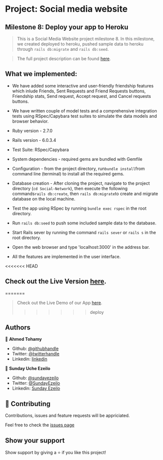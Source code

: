 # Project: Social media website
## Milestone 8: Deploy your app to Heroku

> This is a Social Media Website project milestone 8. In this milestone, we created deployed to heroku, pushed sample data to heroku through ```rails db:migrate``` and ```rails db:seed```.

> The full project description can be found [here](https://microverse.pathwright.com/library/fast-track-curriculum/69047/path/step/49736080/).


##  What we implemented:

* We have added some interactive and user-friendly friendship features which inlude Friends, Sent Requests and Friend Requests buttons, Friendship stats, Send request, Accept request, and Cancel requests buttons.

* We have written couple of model tests and a comprehensive integration tests using RSpec/Capybara test suites to simulate the data models and browser behavior.


* Ruby version  - 2.7.0

* Rails version - 6.0.3.4

* Test Suite: RSpec/Capybara

* System dependencies - required gems are bundled with Gemfile 

* Configuration - from the project directory, run``` bundle install ```from command line (terminal) to install all the required gems.

* Database creation - After cloning the project, navigate to the project directory (```cd Social-Network```), then execute the following commands``` rails db:create ```, then ``` rails db:migrate ```to create and migrate database on the local machine.

* Test the app using RSpec by running ```bundle exec rspec``` in the root directory.

* Run ```rails db:seed``` to push some included sample data to the database.

* Start Rails sever by running the command ```rails sever``` or ```rails s``` in the root directory.

* Open the web browser and type  'localhost:3000' in the address bar.

* All the features are implemented in the user interface.


<<<<<<< HEAD
## Check out the Live Version [here](https://mysocial-net.herokuapp.com/).
=======
> Check out the Live Demo of our App [here](https://microverse-social-network.herokuapp.com/).
>>>>>>> deploy


## Authors

👤 **Ahmed Tohamy**

- Github: [@githubhandle](https://github.com/AhmedTohamy01) 
- Twitter: [@twitterhandle](https://twitter.com/AhmedTohamy01) 
- Linkedin: [linkedin](https://www.linkedin.com/in/ATohamy) 

👤 **Sunday Uche Ezeilo**

- Github: [@sundayezeilo](https://github.com/ezeilo-su)
- Twitter: [@SundayEzeilo](https://twitter.com/SundayEzeilo)
- Linkedin: [Sunday Ezeilo](https://www.linkedin.com/in/sunday-ezeilo-a6a67664/)

## 🤝 Contributing

Contributions, issues and feature requests will be appriciated.

Feel free to check the [issues page](https://github.com/AhmedTohamy01/Social-Network/issues)

## Show your support

Show support by giving a ⭐️ if you like this project!